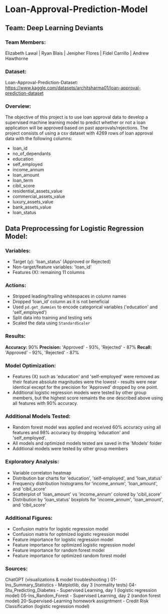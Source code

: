 # Loan-Approval-Prediction-Model
## Team: Deep Learning Deviants 
### Team Members:
Elizabeth Lawal | Ryan Blais | Jenipher Flores | Fidel Carrillo | Andrew Hawthorne 

### Dataset:
Loan-Approval-Prediction-Dataset: https://www.kaggle.com/datasets/architsharma01/loan-approval-prediction-dataset

### Overview:
The objective of this project is to use loan approval data to develop a supervised machine learning model to predict whether or not a loan application will be approved based on past approvals/rejections. 
The project consists of using a csv dataset with 4269 rows of loan approval data with the following columns: 
- loan_id
- no_of_dependants
- education
- self_employed
- income_annum
- loan_amount
- loan_term
- cibil_score
- residential_assets_value
- commercial_assets_value
- luxury_assets_value
- bank_assets_value
- loan_status

## Data Preprocessing for Logistic Regression Model:
### Variables: 
- Target (y): 'loan_status' (Approved or Rejected)
- Non-target/feature variables: 'loan_id'
- Features (X): remaining 11 columns 

### Actions: 
- Stripped leading/trailing whitespaces in column names
- Dropped ‘loan_id’ column as it is not beneficial 
- Used `pd.get_dummies` to encode categorical variables ('education' and 'self_employed')
- Split data into training and testing sets
- Scaled the data using `StandardScaler`

### Results: 
**Accuracy:** 90%
**Precision:** 'Approved' - 93%, 'Rejected' - 87%
**Recall:** 'Approved' - 92%, 'Rejected' - 87%

### Model Optimization:
- Features (X) such as 'education' and 'self-employed' were removed as their feature absolute magnitudes were the lowest - results were near identical except for the precision for 'Approved' dropped by one point. 
- Additional logistic regression models were tested by other group members, but the highest score remaints the one described above using all features with 90% accuracy. 

### Additional Models Tested:
- Random forest model was applied and received 60% accuracy using all features and 98% accuracy by dropping 'education' and 'self_employed'. 
- All models and optimized models tested are saved in the 'Models' folder
- Additional models were tested by other group members 

### Exploratory Analysis:
- Variable correlaton heatmap
- Distribution bar charts for 'education', 'self-employed', and 'loan_status'
- Frequency distribution histograms for 'income_annum', 'loan_amount', and 'cibil_score'
- Scatterplot of 'loan_amount' vs 'income_annum' colored by 'cibil_score'
- Distribution by 'loan_status' boxplots for 'income_annum', 'loan_amount', and 'cibil_score'

### Additional Figures:
- Confusion matrix for logistic regression model
- Confusion matrix for optmized logistic regression model
- Feature importance for logistic regression model
- Feature importance for optimized logistic regression model
- Feature importance for random forest model
- Feature importance for optimized random forest model

### Sources:
ChatGPT (visualizations & model troubleshooting )
01-Ins_Summary_Statistics - Matplotlib, day 3 (normality tests)
04-Stu_Predicting_Diabetes - Supervised Learning, day 1 (logistic regression model)
05-Ins_Random_Forest - Supervised Learning, day 2 (randon forest model)
20-Supervised-Learning homework assigntment - Credit Risk Classification (logistic regression model)


